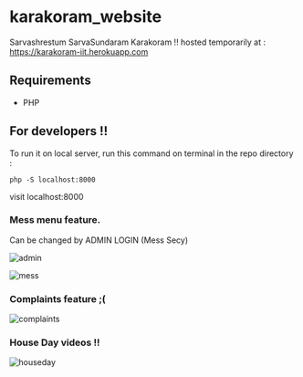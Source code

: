 # karakoram_website
Sarvashrestum SarvaSundaram Karakoram !!
hosted temporarily at : https://karakoram-iit.herokuapp.com

## Requirements 
- PHP

## For developers !!
To run it on local server, run this command on terminal in the repo directory :
```
php -S localhost:8000
```
visit localhost:8000

### Mess menu feature.
Can be changed by ADMIN LOGIN (Mess Secy)

![admin](https://user-images.githubusercontent.com/35027192/53871304-06e13900-4022-11e9-8c5b-ffa8b905f160.png)

![mess](https://user-images.githubusercontent.com/35027192/53871363-21b3ad80-4022-11e9-93ef-b9fd3aed1bfd.png)

### Complaints feature ;(

![complaints](https://user-images.githubusercontent.com/35027192/53871476-56c00000-4022-11e9-8270-5bbad0769e45.png)

### House Day videos !!

![houseday](https://user-images.githubusercontent.com/35027192/53871612-94bd2400-4022-11e9-835f-14ac762696d2.png)

